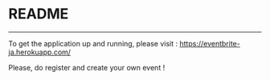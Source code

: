 # README

---

To get the application up and running, please visit : https://eventbrite-ja.herokuapp.com/

Please, do register and create your own event !
